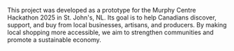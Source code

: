 This project was developed as a prototype for the Murphy Centre Hackathon 2025 in St. John's, NL. 
Its goal is to help Canadians discover, support, and buy from local businesses, artisans, and producers.
By making local shopping more accessible, we aim to strengthen communities and promote a sustainable economy.


